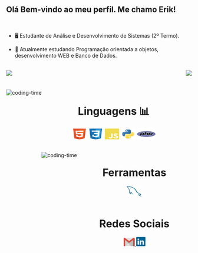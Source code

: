 ## Olá Bem-vindo ao meu perfil. Me chamo Erik!
<br>

- 🖥️  Estudante de Análise e Desenvolvimento de Sistemas (2º Termo).

- 🌱 Atualmente estudando Programação orientada a objetos, desenvolvimento WEB e Banco de Dados.

<br>

<div>
  
  <img  height="180em" src="https://github-readme-stats.vercel.app/api?username=Erik-Zaros&show_icons=true&theme=dracula&include_all_commits=true&count_private=true"/>
  <img align="right" height="180em" src="https://github-readme-stats.vercel.app/api/top-langs/?username=Erik-Zaros&layout=compact&langs_count=16&theme=dracula"/>
  
</div>
<br>

<div  align="center"> 
  <div style="display: inline_block"><br>
    <img align="left" height="250" alt="coding-time" src="code.gif">
    <h1 align="center">Linguagens 📊</h1>
    <img align="center" height="30" width="40" alt="html-icon" src="https://raw.githubusercontent.com/devicons/devicon/master/icons/html5/html5-original.svg">
    <img align="center" height="30" width="40" alt="css-icon" src="https://raw.githubusercontent.com/devicons/devicon/master/icons/css3/css3-original.svg">
    <img align="center" height="30" width="40" alta="js-icon"  src="https://raw.githubusercontent.com/devicons/devicon/master/icons/javascript/javascript-plain.svg">
    <img align="center" height="30" width="40" alt="python-icon" src="https://raw.githubusercontent.com/devicons/devicon/master/icons/python/python-original.svg">
    <img align="center" height="30" width="50" alt="php-icon" src="https://raw.githubusercontent.com/devicons/devicon/master/icons/php/php-original.svg">
   </div>
 <br>
  <div  align="center"> 
  <div style="display: inline_block"><br>
    <img align="left" height="250" alt="coding-time" src="code.gif">
    <h1 align="center">Ferramentas</h1>
    <img align="center" height="30" width="40" alt="mysql-icon" src="https://raw.githubusercontent.com/devicons/devicon/master/icons/mysql/mysql-original.svg">
  </div>
  <br>
  <div>
    <h1 align="center">Redes Sociais</h1>
    <a href = "mailto: erikzaros942@gmail.com">
      <img width="30" src="gmail.svg">
    </a>
    <a href = "https://www.linkedin.com/in/erik-delanda-zaros-99152b253/">
      <img width="25" src="linkedin.svg">
    </a>
</div>
